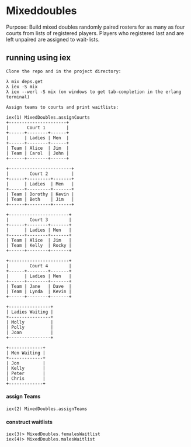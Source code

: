 # Mixeddoubles

Purpose: Build mixed doubles randomly paired rosters for as many as four courts from lists of registered players.  Players who registered last and are left unpaired are assigned to wait-lists.

## running using iex
    Clone the repo and in the project directory:
    
    λ mix deps.get
    λ iex -S mix
    λ iex --werl -S mix (on windows to get tab-completion in the erlang terminal)
    
    Assign teams to courts and print waitlists:
    
    iex(1) MixedDoubles.assignCourts
    +----------------------+
    |       Court 1        |
    +------+--------+------+
    |      | Ladies | Men  |
    +------+--------+------+
    | Team | Alice  | Jim  |
    | Team | Carol  | John |
    +------+--------+------+

    +------------------------+
    |        Court 2         |
    +------+---------+-------+
    |      | Ladies  | Men   |
    +------+---------+-------+
    | Team | Dorothy | Kevin |
    | Team | Beth    | Jim   |
    +------+---------+-------+

    +-----------------------+
    |        Court 3        |
    +------+--------+-------+
    |      | Ladies | Men   |
    +------+--------+-------+
    | Team | Alice  | Jim   |
    | Team | Kelly  | Rocky |
    +------+--------+-------+

    +-----------------------+
    |        Court 4        |
    +------+--------+-------+
    |      | Ladies | Men   |
    +------+--------+-------+
    | Team | Jane   | Dave  |
    | Team | Lynda  | Kevin |
    +------+--------+-------+

    +----------------+
    | Ladies Waiting |
    +----------------+
    | Molly          |
    | Polly          |
    | Joan           |
    +----------------+

    +-------------+
    | Men Waiting |
    +-------------+
    | Jon         |
    | Kelly       |
    | Peter       |
    | Chris       |
    +-------------+


#### assign Teams 

    iex(2) MixedDoubles.assignTeams

#### construct waitlists

    iex(3)> MixedDoubles.femalesWaitlist
    iex(4)> MixedDoubles.malesWaitlist
